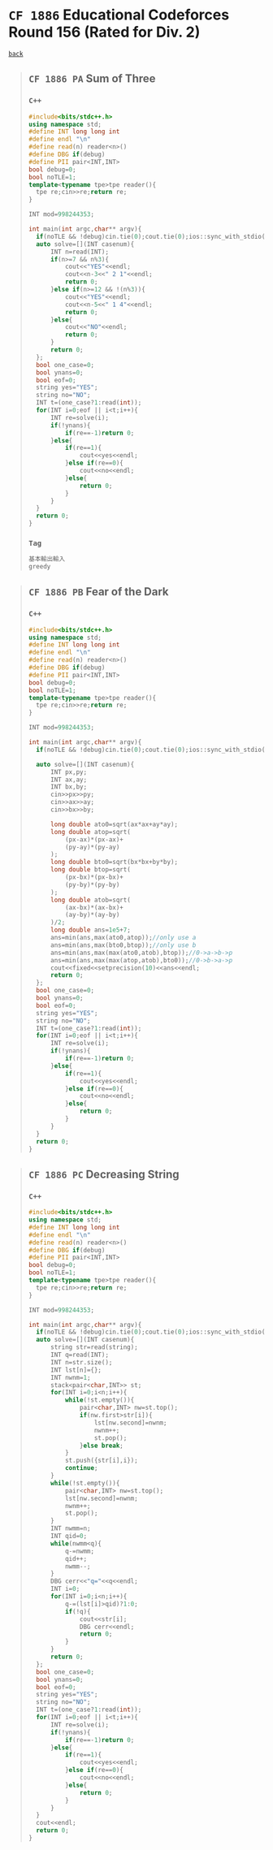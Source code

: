 <link id="style_css" rel="stylesheet" type="text/css" href="/OJ_ans/style.css">

# `CF 1886` Educational Codeforces Round 156 (Rated for Div. 2)

[`back`](../)

> ## `CF 1886 PA` Sum of Three
>
> ### `C++`
>
> ```c++
> #include<bits/stdc++.h>
> using namespace std;
> #define INT long long int
> #define endl "\n"
> #define read(n) reader<n>()
> #define DBG if(debug)
> #define PII pair<INT,INT>
> bool debug=0;
> bool noTLE=1;
> template<typename tpe>tpe reader(){
> 	tpe re;cin>>re;return re;
> }
>
> INT mod=998244353;
>
> int main(int argc,char** argv){
> 	if(noTLE && !debug)cin.tie(0);cout.tie(0);ios::sync_with_stdio(0);
> 	auto solve=[](INT casenum){
> 		INT n=read(INT);
> 		if(n>=7 && n%3){
> 			cout<<"YES"<<endl;
> 			cout<<n-3<<" 2 1"<<endl;
> 			return 0;
> 		}else if(n>=12 && !(n%3)){
> 			cout<<"YES"<<endl;
> 			cout<<n-5<<" 1 4"<<endl;
> 			return 0;
> 		}else{
> 			cout<<"NO"<<endl;
> 			return 0;
> 		}
> 		return 0;
> 	};
> 	bool one_case=0;
> 	bool ynans=0;
> 	bool eof=0;
> 	string yes="YES";
> 	string no="NO";
> 	INT t=(one_case?1:read(int));
> 	for(INT i=0;eof || i<t;i++){
> 		INT re=solve(i);
> 		if(!ynans){
> 			if(re==-1)return 0;
> 		}else{
> 			if(re==1){
> 				cout<<yes<<endl;
> 			}else if(re==0){
> 				cout<<no<<endl;
> 			}else{
> 				return 0;
> 			}
> 		}
> 	}
> 	return 0;
> }
> ```
>
> ### `Tag`
>
> ```txt
> 基本輸出輸入
> greedy
> ```

> ## `CF 1886 PB` Fear of the Dark
>
> ### `C++`
>
> ```c++
> #include<bits/stdc++.h>
> using namespace std;
> #define INT long long int
> #define endl "\n"
> #define read(n) reader<n>()
> #define DBG if(debug)
> #define PII pair<INT,INT>
> bool debug=0;
> bool noTLE=1;
> template<typename tpe>tpe reader(){
> 	tpe re;cin>>re;return re;
> }
>
> INT mod=998244353;
>
> int main(int argc,char** argv){
> 	if(noTLE && !debug)cin.tie(0);cout.tie(0);ios::sync_with_stdio(0);
>
> 	auto solve=[](INT casenum){
> 		INT px,py;
> 		INT ax,ay;
> 		INT bx,by;
> 		cin>>px>>py;
> 		cin>>ax>>ay;
> 		cin>>bx>>by;
>
> 		long double ato0=sqrt(ax*ax+ay*ay);
> 		long double atop=sqrt(
> 			(px-ax)*(px-ax)+
> 			(py-ay)*(py-ay)
> 		);
> 		long double bto0=sqrt(bx*bx+by*by);
> 		long double btop=sqrt(
> 			(px-bx)*(px-bx)+
> 			(py-by)*(py-by)
> 		);
> 		long double atob=sqrt(
> 			(ax-bx)*(ax-bx)+
> 			(ay-by)*(ay-by)
> 		)/2;
> 		long double ans=1e5+7;
> 		ans=min(ans,max(ato0,atop));//only use a
> 		ans=min(ans,max(bto0,btop));//only use b
> 		ans=min(ans,max(max(ato0,atob),btop));//0->a->b->p
> 		ans=min(ans,max(max(atop,atob),bto0));//0->b->a->p
> 		cout<<fixed<<setprecision(10)<<ans<<endl;
> 		return 0;
> 	};
> 	bool one_case=0;
> 	bool ynans=0;
> 	bool eof=0;
> 	string yes="YES";
> 	string no="NO";
> 	INT t=(one_case?1:read(int));
> 	for(INT i=0;eof || i<t;i++){
> 		INT re=solve(i);
> 		if(!ynans){
> 			if(re==-1)return 0;
> 		}else{
> 			if(re==1){
> 				cout<<yes<<endl;
> 			}else if(re==0){
> 				cout<<no<<endl;
> 			}else{
> 				return 0;
> 			}
> 		}
> 	}
> 	return 0;
> }
> ```

> ## `CF 1886 PC` Decreasing String
>
> ### `C++`
>
> ```c++
> #include<bits/stdc++.h>
> using namespace std;
> #define INT long long int
> #define endl "\n"
> #define read(n) reader<n>()
> #define DBG if(debug)
> #define PII pair<INT,INT>
> bool debug=0;
> bool noTLE=1;
> template<typename tpe>tpe reader(){
> 	tpe re;cin>>re;return re;
> }
>
> INT mod=998244353;
>
> int main(int argc,char** argv){
> 	if(noTLE && !debug)cin.tie(0);cout.tie(0);ios::sync_with_stdio(0);
> 	auto solve=[](INT casenum){
> 		string str=read(string);
> 		INT q=read(INT);
> 		INT n=str.size();
> 		INT lst[n]={};
> 		INT nwnm=1;
> 		stack<pair<char,INT>> st;
> 		for(INT i=0;i<n;i++){
> 			while(!st.empty()){
> 				pair<char,INT> nw=st.top();
> 				if(nw.first>str[i]){
> 					lst[nw.second]=nwnm;
> 					nwnm++;
> 					st.pop();
> 				}else break;
> 			}
> 			st.push({str[i],i});
> 			continue;
> 		}
> 		while(!st.empty()){
> 			pair<char,INT> nw=st.top();
> 			lst[nw.second]=nwnm;
> 			nwnm++;
> 			st.pop();
> 		}
> 		INT nwmm=n;
> 		INT qid=0;
> 		while(nwmm<q){
> 			q-=nwmm;
> 			qid++;
> 			nwmm--;
> 		}
> 		DBG cerr<<"q="<<q<<endl;
> 		INT i=0;
> 		for(INT i=0;i<n;i++){
> 			q-=(lst[i]>qid)?1:0;
> 			if(!q){
> 				cout<<str[i];
> 				DBG cerr<<endl;
> 				return 0;
> 			}
> 		}
> 		return 0;
> 	};
> 	bool one_case=0;
> 	bool ynans=0;
> 	bool eof=0;
> 	string yes="YES";
> 	string no="NO";
> 	INT t=(one_case?1:read(int));
> 	for(INT i=0;eof || i<t;i++){
> 		INT re=solve(i);
> 		if(!ynans){
> 			if(re==-1)return 0;
> 		}else{
> 			if(re==1){
> 				cout<<yes<<endl;
> 			}else if(re==0){
> 				cout<<no<<endl;
> 			}else{
> 				return 0;
> 			}
> 		}
> 	}
> 	cout<<endl;
> 	return 0;
> }
> ```

